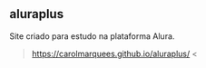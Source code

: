# <h2>aluraplus</h2>
Site criado para estudo na plataforma Alura.
> https://carolmarquees.github.io/aluraplus/ <
